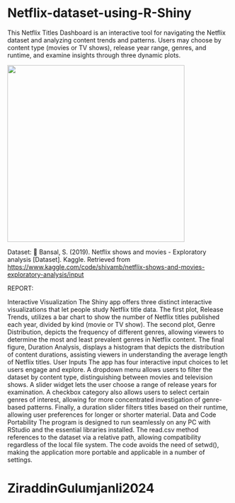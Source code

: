# Netflix-dataset-using-R-Shiny

This Netflix Titles Dashboard is an interactive tool for navigating the Netflix dataset and analyzing content trends and patterns. Users may choose by content type (movies or TV shows), release year range, genres, and runtime, and examine insights through three dynamic plots.

<img src="https://github.com/user-attachments/assets/386fcf21-5655-41bf-9ba0-9428f60f66da" width="400">

Dataset: 🔗 Bansal, S. (2019). Netflix shows and movies - Exploratory analysis [Dataset]. Kaggle. Retrieved from https://www.kaggle.com/code/shivamb/netflix-shows-and-movies-exploratory-analysis/input

REPORT:

Interactive Visualization
The Shiny app offers three distinct interactive visualizations that let people study Netflix title data. The first plot, Release Trends, utilizes a bar chart to show the number of Netflix titles published each year, divided by kind (movie or TV show). The second plot, Genre Distribution, depicts the frequency of different genres, allowing viewers to determine the most and least prevalent genres in Netflix content. The final figure, Duration Analysis, displays a histogram that depicts the distribution of content durations, assisting viewers in understanding the average length of Netflix titles.
User Inputs
The app has four interactive input choices to let users engage and explore. A dropdown menu allows users to filter the dataset by content type, distinguishing between movies and television shows. A slider widget lets the user choose a range of release years for examination. A checkbox category also allows users to select certain genres of interest, allowing for more concentrated investigation of genre-based patterns. Finally, a duration slider filters titles based on their runtime, allowing user preferences for longer or shorter material.
Data and Code Portability
The program is designed to run seamlessly on any PC with RStudio and the essential libraries installed. The read.csv method references to the dataset via a relative path, allowing compatibility regardless of the local file system. The code avoids the need of setwd(), making the application more portable and applicable in a number of settings.

# ZiraddinGulumjanli2024
